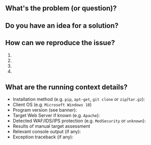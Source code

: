 ## What's the problem (or question)?
<!--- If describing a bug, tell us what happens instead of the expected behavior -->
<!--- If suggesting a change/improvement, explain the difference from current behavior -->

## Do you have an idea for a solution?
<!--- Not obligatory, but suggest a fix/reason for the bug, -->
<!--- or ideas how to implement the addition or change -->

## How can we reproduce the issue?
<!--- Provide unambiguous set of steps to reproduce this bug. Include command to reproduce, if relevant (you can mask the sensitive data) -->
1.
2.
3.
4.

## What are the running context details?
<!--- Include as many relevant details about the running context you experienced the bug/problem in -->
* Installation method (e.g. `pip`, `apt-get`, `git clone` or `zip`/`tar.gz`):
* Client OS (e.g. `Microsoft Windows 10`)
* Program version (see banner): 
* Target Web Server if known (e.g. `Apache`): 
* Detected WAF/IDS/IPS protection (e.g. `ModSecurity` or `unknown`):
* Results of manual target assessment
* Relevant console output (if any):
* Exception traceback (if any):
